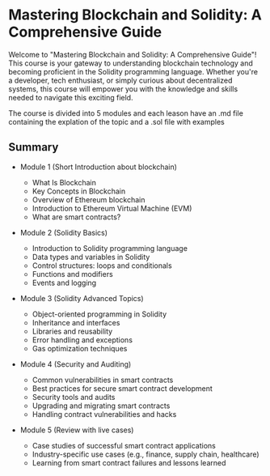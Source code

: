 # Mastering Blockchain and Solidity: A Comprehensive Guide

Welcome to "Mastering Blockchain and Solidity: A Comprehensive Guide"! This course is your gateway to understanding blockchain technology and becoming proficient in the Solidity programming language. Whether you're a developer, tech enthusiast, or simply curious about decentralized systems, this course will empower you with the knowledge and skills needed to navigate this exciting field.

The course is divided into 5 modules and each leason have an .md file containing the explation of the topic and a .sol file with examples

## Summary

- Module 1 (Short Introduction about blockchain)

  - What Is Blockchain
  - Key Concepts in Blockchain
  - Overview of Ethereum blockchain
  - Introduction to Ethereum Virtual Machine (EVM)
  - What are smart contracts?

- Module 2 (Solidity Basics)

  - Introduction to Solidity programming language
  - Data types and variables in Solidity
  - Control structures: loops and conditionals
  - Functions and modifiers
  - Events and logging

- Module 3 (Solidity Advanced Topics)

  - Object-oriented programming in Solidity
  - Inheritance and interfaces
  - Libraries and reusability
  - Error handling and exceptions
  - Gas optimization techniques

- Module 4 (Security and Auditing)

  - Common vulnerabilities in smart contracts
  - Best practices for secure smart contract development
  - Security tools and audits
  - Upgrading and migrating smart contracts
  - Handling contract vulnerabilities and hacks

- Module 5 (Review with live cases)
  - Case studies of successful smart contract applications
  - Industry-specific use cases (e.g., finance, supply chain, healthcare)
  - Learning from smart contract failures and lessons learned
